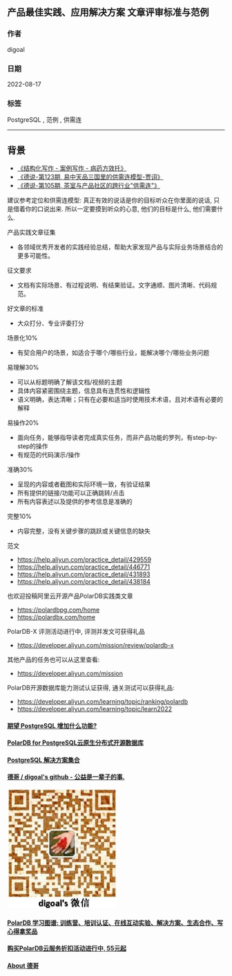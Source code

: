 ## 产品最佳实践、应用解决方案 文章评审标准与范例       
                  
### 作者                  
digoal                  
                  
### 日期                  
2022-08-17                 
                  
### 标签                  
PostgreSQL , 范例 , 供需连            
                  
----                  
                  
## 背景    
- [《结构化写作 - 案例写作 - 病药方效托》](../202104/20210414_03.md)    
- [《德说-第123期, 易中天品三国里的供需连模型-贾诩》](../202208/20220812_01.md)    
- [《德说-第105期, 茶室与产品社区的跨行业"供需连"》](../202206/20220617_01.md)    
  
建议参考定位和供需连模型: 真正有效的说话是你的目标听众在你里面的说话, 只是借着你的口说出来. 所以一定要摸到听众的心意, 他们的目标是什么, 他们需要什么.    
  
产品实践文章征集  
- 各领域优秀开发者的实践经验总结，帮助大家发现产品与实际业务场景结合的更多可能性。  
  
征文要求  
- 文档有实际场景、有过程说明、有结果验证。文字通顺、图片清晰、代码规范。  
  
好文章的标准  
- 大众打分、专业评委打分  
  
场景化10%  
- 有契合用户的场景，如适合于哪个/哪些行业，能解决哪个/哪些业务问题  
  
易理解30%  
- 可以从标题明确了解该文档/视频的主题  
- 具体内容紧密围绕主题，信息具有连贯性和逻辑性  
- 语义明确，表达清晰；只有在必要和适当时使用技术术语，且对术语有必要的解释  
  
易操作20%  
- 面向任务，能够指导读者完成真实任务，而非产品功能的罗列，有step-by-step的操作  
- 有规范的代码演示/操作  
  
准确30%  
- 呈现的内容或者截图和实际环境一致，有验证结果  
- 所有提供的链接/功能可以正确跳转/点击  
- 所有内容表述以及提供的参考信息是准确的  
  
完整10%  
- 内容完整，没有关键步骤的跳跃或关键信息的缺失  
  
范文  
- https://help.aliyun.com/practice_detail/429559  
- https://help.aliyun.com/practice_detail/446771  
- https://help.aliyun.com/practice_detail/431893  
- https://help.aliyun.com/practice_detail/438184  
  
也欢迎投稿阿里云开源产品PolarDB实践类文章  
- https://polardbpg.com/home  
- https://polardbx.com/home  
  
PolarDB-X 评测活动进行中, 评测并发文可获得礼品  
- https://developer.aliyun.com/mission/review/polardb-x  
  
其他产品的任务也可以从这里查看:   
- https://developer.aliyun.com/mission  
  
PolarDB开源数据库能力测试认证获得, 通关测试可以获得礼品:  
- https://developer.aliyun.com/learning/topic/ranking/polardb  
- https://developer.aliyun.com/learning/topic/learn2022  
  
  
  
#### [期望 PostgreSQL 增加什么功能?](https://github.com/digoal/blog/issues/76 "269ac3d1c492e938c0191101c7238216")
  
  
#### [PolarDB for PostgreSQL云原生分布式开源数据库](https://github.com/ApsaraDB/PolarDB-for-PostgreSQL "57258f76c37864c6e6d23383d05714ea")
  
  
#### [PostgreSQL 解决方案集合](https://yq.aliyun.com/topic/118 "40cff096e9ed7122c512b35d8561d9c8")
  
  
#### [德哥 / digoal's github - 公益是一辈子的事.](https://github.com/digoal/blog/blob/master/README.md "22709685feb7cab07d30f30387f0a9ae")
  
  
![digoal's wechat](../pic/digoal_weixin.jpg "f7ad92eeba24523fd47a6e1a0e691b59")
  
  
#### [PolarDB 学习图谱: 训练营、培训认证、在线互动实验、解决方案、生态合作、写心得拿奖品](https://www.aliyun.com/database/openpolardb/activity "8642f60e04ed0c814bf9cb9677976bd4")
  
  
#### [购买PolarDB云服务折扣活动进行中, 55元起](https://www.aliyun.com/activity/new/polardb-yunparter?userCode=bsb3t4al "e0495c413bedacabb75ff1e880be465a")
  
  
#### [About 德哥](https://github.com/digoal/blog/blob/master/me/readme.md "a37735981e7704886ffd590565582dd0")
  
